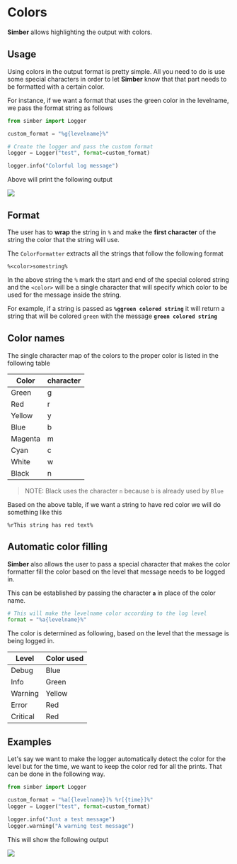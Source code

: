 # Colors

**Simber** allows highlighting the output with colors.

## Usage

Using colors in the output format is pretty simple. All you need to do is use some special characters in order to let **Simber** know that that part needs to be formatted with a certain color.

For instance, if we want a format that uses the green color in the levelname, we pass the format string as follows

```python
from simber import Logger

custom_format = "%g{levelname}%"

# Create the logger and pass the custom format
logger = Logger("test", format=custom_format)

logger.info("Colorful log message")
```

Above will print the following output

<img src="/assets/logger_color.jpg">

## Format

The user has to **wrap** the string in `%` and make the **first character** of the string the color that the string will use.

The `ColorFormatter` extracts all the strings that follow the following format

```%<color>somestring%```

In the above string the `%` mark the start and end of the special colored string and the `<color>` will be a single character that will specify which color to be used for the message inside the string.

For example, if a string is passed as **`%ggreen colored string`** it will return a string that will be colored `green` with the message **`green colored string`**

## Color names

The single character map of the colors to the proper color is listed in the following table

| Color | character |
| ----- | --------- |
| Green | g         |
| Red   | r         |
| Yellow | y        |
| Blue | b          |
| Magenta | m       |
| Cyan | c |
| White | w |
| Black | n |

>NOTE: Black uses the character `n` because `b` is already used by `Blue`

Based on the above table, if we want a string to have red color we will do something like this

```%rThis string has red text%```

## Automatic color filling

**Simber** also allows the user to pass a special character that makes the color formatter fill the color based on the level that message needs to be logged in.

This can be established by passing the character **`a`** in place of the color name.

```python
# This will make the levelname color according to the log level
format = "%a{levelname}%"
```

The color is determined as following, based on the level that the message is being logged in.

| Level | Color used |
| ----- | ---------- |
| Debug | Blue |
| Info | Green |
| Warning | Yellow |
| Error | Red |
| Critical | Red |

## Examples

Let's say we want to make the logger automatically detect the color for the level but for the time, we 
want to keep the color red for all the prints.
That can be done in the following way.

```python
from simber import Logger

custom_format = "%a[{levelname}]% %r[{time}]%"
logger = Logger("test", format=custom_format)

logger.info("Just a test message")
logger.warning("A warning test message")
```

This will show the following output

<img src="/assets/logger_color_2.jpg">